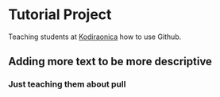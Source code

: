 # Tutorial Project
Teaching students at [Kodiraonica](https://kodiraonica.dev/) how to use Github.

## Adding more text to be more descriptive

### Just teaching them about pull
